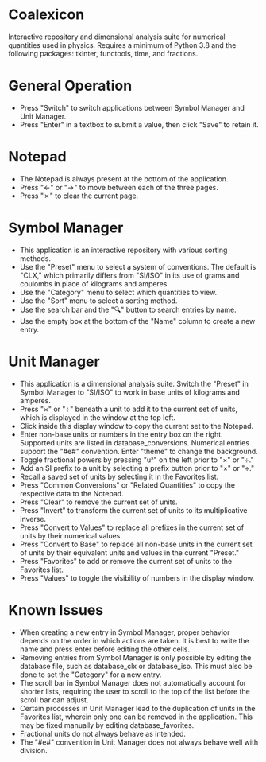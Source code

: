 # Coalexicon
Interactive repository and dimensional analysis suite for numerical quantities used in physics. Requires a minimum of Python 3.8 and the following packages: tkinter, functools, time, and fractions.

# General Operation
-  Press "Switch" to switch applications between Symbol Manager and Unit Manager.
-  Press "Enter" in a textbox to submit a value, then click "Save" to retain it.

# Notepad
-  The Notepad is always present at the bottom of the application.
-  Press "←" or "→" to move between each of the three pages.
-  Press "✗" to clear the current page.

# Symbol Manager
-  This application is an interactive repository with various sorting methods.
-  Use the "Preset" menu to select a system of conventions. The default is "CLX," which primarily differs from "SI/ISO" in its use of grams and coulombs in place of kilograms and amperes.
-  Use the "Category" menu to select which quantities to view.
-  Use the "Sort" menu to select a sorting method.
-  Use the search bar and the "🔍" button to search entries by name.
-  Use the empty box at the bottom of the "Name" column to create a new entry.

# Unit Manager
-  This application is a dimensional analysis suite. Switch the "Preset" in Symbol Manager to "SI/ISO" to work in base units of kilograms and amperes.
-  Press "×" or "÷" beneath a unit to add it to the current set of units, which is displayed in the window at the top left.
-  Click inside this display window to copy the current set to the Notepad.
-  Enter non-base units or numbers in the entry box on the right. Supported units are listed in database_conversions. Numerical entries support the "#e#" convention. Enter "theme" to change the background.
-  Toggle fractional powers by pressing "uˣ" on the left prior to "×" or "÷."
-  Add an SI prefix to a unit by selecting a prefix button prior to "×" or "÷."
-  Recall a saved set of units by selecting it in the Favorites list.
-  Press "Common Conversions" or "Related Quantities" to copy the respective data to the Notepad.
-  Press "Clear" to remove the current set of units.
-  Press "Invert" to transform the current set of units to its multiplicative inverse.
-  Press "Convert to Values" to replace all prefixes in the current set of units by their numerical values.
- Press "Convert to Base" to replace all non-base units in the current set of units by their equivalent units and values in the current "Preset."
- Press "Favorites" to add or remove the current set of units to the Favorites list.
- Press "Values" to toggle the visibility of numbers in the display window.

# Known Issues
-  When creating a new entry in Symbol Manager, proper behavior depends on the order in which actions are taken. It is best to write the name and press enter before editing the other cells.
-  Removing entries from Symbol Manager is only possible by editing the database file, such as database_clx or database_iso. This must also be done to set the "Category" for a new entry.
-  The scroll bar in Symbol Manager does not automatically account for shorter lists, requiring the user to scroll to the top of the list before the scroll bar can adjust.
-  Certain processes in Unit Manager lead to the duplication of units in the Favorites list, wherein only one can be removed in the application. This may be fixed manually by editing database_favorites.
-  Fractional units do not always behave as intended.
-  The "#e#" convention in Unit Manager does not always behave well with division.
